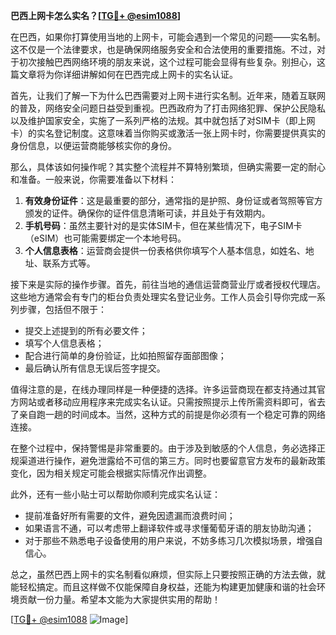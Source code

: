 **巴西上网卡怎么实名？[[TG💪+ @esim1088](https://t.me/s/esim1088)]**

在巴西，如果你打算使用当地的上网卡，可能会遇到一个常见的问题——实名制。这不仅是一个法律要求，也是确保网络服务安全和合法使用的重要措施。不过，对于初次接触巴西网络环境的朋友来说，这个过程可能会显得有些复杂。别担心，这篇文章将为你详细讲解如何在巴西完成上网卡的实名认证。

首先，让我们了解一下为什么巴西需要对上网卡进行实名制。近年来，随着互联网的普及，网络安全问题日益受到重视。巴西政府为了打击网络犯罪、保护公民隐私以及维护国家安全，实施了一系列严格的法规。其中就包括了对SIM卡（即上网卡）的实名登记制度。这意味着当你购买或激活一张上网卡时，你需要提供真实的身份信息，以便运营商能够核实你的身份。

那么，具体该如何操作呢？其实整个流程并不算特别繁琐，但确实需要一定的耐心和准备。一般来说，你需要准备以下材料：

1. **有效身份证件**：这是最重要的部分，通常指的是护照、身份证或者驾照等官方颁发的证件。确保你的证件信息清晰可读，并且处于有效期内。
2. **手机号码**：虽然主要针对的是实体SIM卡，但在某些情况下，电子SIM卡（eSIM）也可能需要绑定一个本地号码。
3. **个人信息表格**：运营商会提供一份表格供你填写个人基本信息，如姓名、地址、联系方式等。

接下来是实际的操作步骤。首先，前往当地的通信运营商营业厅或者授权代理店。这些地方通常会有专门的柜台负责处理实名登记业务。工作人员会引导你完成一系列步骤，包括但不限于：

- 提交上述提到的所有必要文件；
- 填写个人信息表格；
- 配合进行简单的身份验证，比如拍照留存面部图像；
- 最后确认所有信息无误后签字提交。

值得注意的是，在线办理同样是一种便捷的选择。许多运营商现在都支持通过其官方网站或者移动应用程序来完成实名认证。只需按照提示上传所需资料即可，省去了亲自跑一趟的时间成本。当然，这种方式的前提是你必须有一个稳定可靠的网络连接。

在整个过程中，保持警惕是非常重要的。由于涉及到敏感的个人信息，务必选择正规渠道进行操作，避免泄露给不可信的第三方。同时也要留意官方发布的最新政策变化，因为相关规定可能会根据实际情况作出调整。

此外，还有一些小贴士可以帮助你顺利完成实名认证：

- 提前准备好所有需要的文件，避免因遗漏而浪费时间；
- 如果语言不通，可以考虑带上翻译软件或寻求懂葡萄牙语的朋友协助沟通；
- 对于那些不熟悉电子设备使用的用户来说，不妨多练习几次模拟场景，增强自信心。

总之，虽然巴西上网卡的实名制看似麻烦，但实际上只要按照正确的方法去做，就能轻松搞定。而且这样做不仅能保障自身权益，还能为构建更加健康和谐的社会环境贡献一份力量。希望本文能为大家提供实用的帮助！

[[TG💪+ @esim1088](https://t.me/s/esim1088) ![Image](https://i.postimg.cc/4NQfJmqS/Snipaste-2025-05-13-00-14-12.png)]